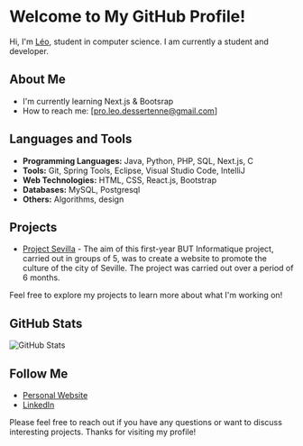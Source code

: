 # Welcome to My GitHub Profile!

Hi, I'm [Léo](https://perso-etudiant.u-pem.fr/~leo.dessertenne/Portfolio/), student in computer science. I am currently a student and developer.

## About Me

-  I'm currently learning Next.js & Bootsrap
-  How to reach me: [pro.leo.dessertenne@gmail.com]

## Languages and Tools

- **Programming Languages:** Java, Python, PHP, SQL, Next.js, C
- **Tools:** Git, Spring Tools, Eclipse, Visual Studio Code, IntelliJ
- **Web Technologies:** HTML, CSS, React.js, Bootstrap
- **Databases:** MySQL, Postgresql
- **Others:** Algorithms, design

## Projects

- [Project Sevilla](https://perso-etudiant.u-pem.fr/~leo.dessertenne/Project-Sevilla/) - The aim of this first-year BUT Informatique project, carried out in groups of 5, was to create a website to promote the culture of the city of Seville. The project was carried out over a period of 6 months.

Feel free to explore my projects to learn more about what I'm working on!

## GitHub Stats

![GitHub Stats](https://github-readme-stats.vercel.app/api?username=LeoDessertenne&show_icons=true&count_private=true&hide=prs&theme=radical)

## Follow Me

- [Personal Website](https://perso-etudiant.u-pem.fr/~leo.dessertenne/Portfolio/)
- [LinkedIn](https://www.linkedin.com/in/leo-dessertenne-3a571425b/)

Please feel free to reach out if you have any questions or want to discuss interesting projects. Thanks for visiting my profile!
